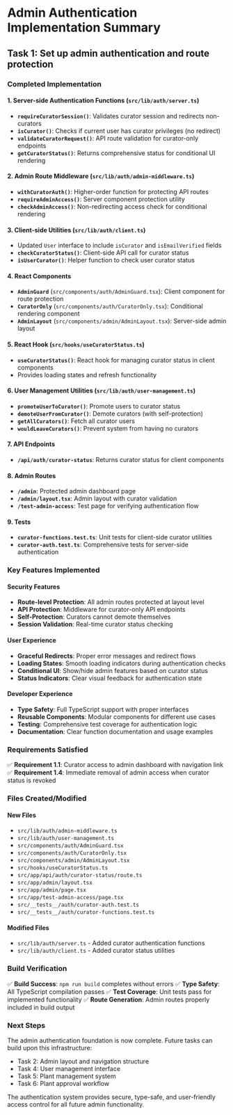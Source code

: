 # Admin Authentication Implementation Summary

## Task 1: Set up admin authentication and route protection

### Completed Implementation

#### 1. Server-side Authentication Functions (`src/lib/auth/server.ts`)

- **`requireCuratorSession()`**: Validates curator session and redirects non-curators
- **`isCurator()`**: Checks if current user has curator privileges (no redirect)
- **`validateCuratorRequest()`**: API route validation for curator-only endpoints
- **`getCuratorStatus()`**: Returns comprehensive status for conditional UI rendering

#### 2. Admin Route Middleware (`src/lib/auth/admin-middleware.ts`)

- **`withCuratorAuth()`**: Higher-order function for protecting API routes
- **`requireAdminAccess()`**: Server component protection utility
- **`checkAdminAccess()`**: Non-redirecting access check for conditional rendering

#### 3. Client-side Utilities (`src/lib/auth/client.ts`)

- Updated `User` interface to include `isCurator` and `isEmailVerified` fields
- **`checkCuratorStatus()`**: Client-side API call for curator status
- **`isUserCurator()`**: Helper function to check user curator status

#### 4. React Components

- **`AdminGuard`** (`src/components/auth/AdminGuard.tsx`): Client component for route protection
- **`CuratorOnly`** (`src/components/auth/CuratorOnly.tsx`): Conditional rendering component
- **`AdminLayout`** (`src/components/admin/AdminLayout.tsx`): Server-side admin layout

#### 5. React Hook (`src/hooks/useCuratorStatus.ts`)

- **`useCuratorStatus()`**: React hook for managing curator status in client components
- Provides loading states and refresh functionality

#### 6. User Management Utilities (`src/lib/auth/user-management.ts`)

- **`promoteUserToCurator()`**: Promote users to curator status
- **`demoteUserFromCurator()`**: Demote curators (with self-protection)
- **`getAllCurators()`**: Fetch all curator users
- **`wouldLeaveCurators()`**: Prevent system from having no curators

#### 7. API Endpoints

- **`/api/auth/curator-status`**: Returns curator status for client components

#### 8. Admin Routes

- **`/admin`**: Protected admin dashboard page
- **`/admin/layout.tsx`**: Admin layout with curator validation
- **`/test-admin-access`**: Test page for verifying authentication flow

#### 9. Tests

- **`curator-functions.test.ts`**: Unit tests for client-side curator utilities
- **`curator-auth.test.ts`**: Comprehensive tests for server-side authentication

### Key Features Implemented

#### Security Features
- **Route-level Protection**: All admin routes protected at layout level
- **API Protection**: Middleware for curator-only API endpoints
- **Self-Protection**: Curators cannot demote themselves
- **Session Validation**: Real-time curator status checking

#### User Experience
- **Graceful Redirects**: Proper error messages and redirect flows
- **Loading States**: Smooth loading indicators during authentication checks
- **Conditional UI**: Show/hide admin features based on curator status
- **Status Indicators**: Clear visual feedback for authentication state

#### Developer Experience
- **Type Safety**: Full TypeScript support with proper interfaces
- **Reusable Components**: Modular components for different use cases
- **Testing**: Comprehensive test coverage for authentication logic
- **Documentation**: Clear function documentation and usage examples

### Requirements Satisfied

✅ **Requirement 1.1**: Curator access to admin dashboard with navigation link
✅ **Requirement 1.4**: Immediate removal of admin access when curator status is revoked

### Files Created/Modified

#### New Files
- `src/lib/auth/admin-middleware.ts`
- `src/lib/auth/user-management.ts`
- `src/components/auth/AdminGuard.tsx`
- `src/components/auth/CuratorOnly.tsx`
- `src/components/admin/AdminLayout.tsx`
- `src/hooks/useCuratorStatus.ts`
- `src/app/api/auth/curator-status/route.ts`
- `src/app/admin/layout.tsx`
- `src/app/admin/page.tsx`
- `src/app/test-admin-access/page.tsx`
- `src/__tests__/auth/curator-auth.test.ts`
- `src/__tests__/auth/curator-functions.test.ts`

#### Modified Files
- `src/lib/auth/server.ts` - Added curator authentication functions
- `src/lib/auth/client.ts` - Added curator status utilities

### Build Verification

✅ **Build Success**: `npm run build` completes without errors
✅ **Type Safety**: All TypeScript compilation passes
✅ **Test Coverage**: Unit tests pass for implemented functionality
✅ **Route Generation**: Admin routes properly included in build output

### Next Steps

The admin authentication foundation is now complete. Future tasks can build upon this infrastructure:

- Task 2: Admin layout and navigation structure
- Task 4: User management interface
- Task 5: Plant management system
- Task 6: Plant approval workflow

The authentication system provides secure, type-safe, and user-friendly access control for all future admin functionality.